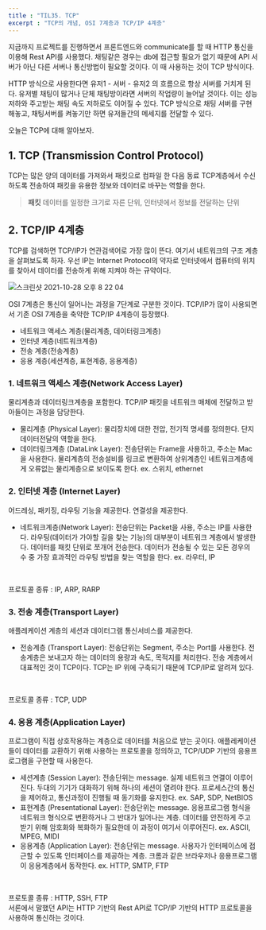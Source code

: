 ```yaml
---
title : "TIL35. TCP"
excerpt : "TCP의 개념, OSI 7계층과 TCP/IP 4계층"
---
```


지금까지 프로젝트를 진행하면서 프론트엔드와 communicate를 할 때 HTTP 통신을 이용해 Rest API를 사용했다.
채팅같은 경우는 db에 접근할 필요가 없기 때문에 API 서버가 아닌 다른 서버나 통신방법이 필요할 것이다.
이 때 사용하는 것이 TCP 방식이다.
<br>

HTTP 방식으로 사용한다면 유저1 - 서버 - 유저2 의 흐름으로 항상 서버를 거치게 된다.
유저별 채팅이 많거나 단체 채팅방이라면 서버의 작업량이 늘어날 것이다.
이는 성능 저하와 주고받는 채팅 속도 저하로도 이어질 수 있다.
TCP 방식으로 채팅 서버를 구현해놓고, 채팅서버를 켜놓기만 하면 유저들간의 메세지를 전달할 수 있다.
<br>

오늘은 TCP에 대해 알아보자.

## 1. TCP (Transmission Control Protocol)
TCP는 많은 양의 데이터를 가져와서 패킷으로 컴파일 한 다음 동료 TCP계층에서 수신하도록 전송하여 패킷을 유용한 정보와 데이터로 바꾸는 역할을 한다.
> **패킷**
데이터를 일정한 크기로 자른 단위, 인터넷에서 정보를 전달하는 단위

## 2. TCP/IP 4계층
TCP를 검색하면 TCP/IP가 연관검색어로 가장 많이 뜬다.
여기서 네트워크의 구조 계층을 살펴보도록 하자.
우선 IP는 Internet Protocol의 약자로 인터넷에서 컴퓨터의 위치를 찾아서 데이터를 전송하게 위해 지켜야 하는 규약이다. 

![스크린샷 2021-10-28 오후 8 22 04](https://user-images.githubusercontent.com/63541271/139258347-be39bf42-03e9-4d86-80ac-e4dd3a26b0cf.png)

OSI 7계층은 통신이 일어나는 과정을 7단계로 구분한 것이다. 
TCP/IP가 많이 사용되면서 기존 OSI 7계층을 축약한 TCP/IP 4계층이 등장했다. 
- 네트워크 액세스 계층(물리계층, 데이터링크계층)
- 인터넷 계층(네트워크계층)
- 전송 계층(전송계층)
- 응용 계층(세션계층, 표현계층, 응용계층)

### 1. 네트워크 액세스 계층(Network Access Layer)
물리계층과 데이터링크계층을 포함한다. 
TCP/IP 패킷을 네트워크 매체에 전달하고 받아들이는 과정을 담당한다.
- 물리계층 (Physical Layer): 물리장치에 대한 전압, 전기적 명세를 정의한다. 단지 데이터전달의 역할을 한다.
- 데이터링크계층 (DataLink Layer): 전송단위는 Frame을 사용하고, 주소는 Mac을 사용한다.
물리계층의 전송설비를 링크로 변환하여 상위계층인 네트워크계층에게 오류없는 물리계층으로 보이도록 한다. 
ex. 스위치, ethernet

### 2. 인터넷 계층 (Internet Layer)
어드레싱, 패키징, 라우팅 기능을 제공한다. 연결성을 제공한다.
- 네트워크계층(Network Layer): 전송단위는 Packet을 사용, 주소는 IP를 사용한다. 라우팅(데이터가 가야할 길을 찾는 기능)의 대부분이 네트워크 계층에서 발생한다. 데이터를 패킷 단위로 쪼개어 전송한다. 데이터가 전송될 수 있는 모든 경우의 수 중 가장 효과적인 라우팅 방법을 찾는 역할을 한다.
ex. 라우터, IP
<br>

프로토콜 종류 : IP, ARP, RARP

### 3. 전송 계층(Transport Layer)
애플레케이션 계층의 세션과 데이터그램 통신서비스를 제공한다. 
- 전송계층 (Transport Layer): 전송단위는 Segment, 주소는 Port를 사용한다. 전송계층은 보내고자 하는 데이터의 용량과 속도, 목적지를 처리한다.
전송 계층에서 대표적인 것이 TCP이다. TCP는 IP 위에 구축되기 때문에 TCP/IP로 알려져 있다.
<br>

프로토콜 종류 : TCP, UDP

### 4. 응용 계층(Application Layer)
프로그램이 직접 상호작용하는 계층으로 데이터를 처음으로 받는 곳이다.
애플레케이션들이 데이터를 교환하기 위해 사용하는 프로토콜을 정의하고, TCP/UDP 기반의 응용프로그램을 구현할 때 사용한다.

- 세션계층 (Session Layer): 전송단위는 message. 실제 네트워크 연결이 이루어진다. 두대의 기기가 대화하기 위해 하나의 세션이 열려야 한다. 프로세스간의 통신을 제어하고, 통신과정이 진행될 때 동기화를 유지한다.
ex. SAP, SDP, NetBIOS
- 표현계층 (Presentational Layer): 전송단위는 message. 응용프로그램 형식을 네트워크 형식으로 변환하거나 그 반대가 일어나는 계층. 데이터를 안전하게 주고 받기 위해 암호화와 복화하가 필요한데 이 과정이 여기서 이루어진다.
ex. ASCII, MPEG, MIDI
- 응용계층 (Application Layer): 전송단위는 message. 사용자가 인터페이스에 접근할 수 있도록 인터페이스를 제공하는 계층. 크롬과 같은 브라우저나 응용프로그램이 응용계층에서 동작한다.
ex. HTTP, SMTP, FTP
<br>

프로토콜 종류 : HTTP, SSH, FTP
<br>
서론에서 말했던 API는 HTTP 기반의 Rest API로 TCP/IP 기반의 HTTP 프로토콜을 사용하여 통신하는 것이다.

